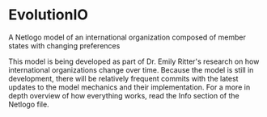 # EvolutionIO
A Netlogo model of an international organization composed of member states with changing preferences

This model is being developed as part of Dr. Emily Ritter's research on how international organizations change over time.
Because the model is still in development, there will be relatively frequent commits with the latest updates to the model mechanics
and their implementation. For a more in depth overview of how everything works, read the Info section of the Netlogo file.
